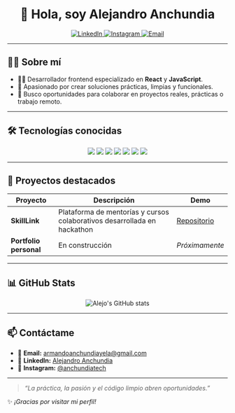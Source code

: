 <h1 align="center">👋 Hola, soy Alejandro Anchundia</h1>

<p align="center">
  <a href="https://www.linkedin.com/in/alejandro-anchundia" target="_blank">
    <img src="https://img.shields.io/badge/LinkedIn-blue?style=for-the-badge&logo=linkedin" alt="LinkedIn" />
  </a>
  <a href="https://www.instagram.com/anchundiatech/" target="_blank">
    <img src="https://img.shields.io/badge/Instagram-E4405F?style=for-the-badge&logo=instagram&logoColor=white" alt="Instagram" />
  </a>
  <a href="mailto:armandoanchundiayela@gmail.com">
    <img src="https://img.shields.io/badge/Email-D14836?style=for-the-badge&logo=gmail&logoColor=white" alt="Email" />
  </a>
</p>

---

## 🙋‍♂️ Sobre mí

- 👨‍💻 Desarrollador frontend especializado en **React** y **JavaScript**.
- 🚀 Apasionado por crear soluciones prácticas, limpias y funcionales.
- 🎯 Busco oportunidades para colaborar en proyectos reales, prácticas o trabajo remoto.

---

## 🛠️ Tecnologías conocidas

<p align="center">
  <img src="https://img.shields.io/badge/React-20232A?style=for-the-badge&logo=react&logoColor=61DAFB" />
  <img src="https://img.shields.io/badge/JavaScript-F7DF1E?style=for-the-badge&logo=javascript&logoColor=black" />
  <img src="https://img.shields.io/badge/HTML5-E34F26?style=for-the-badge&logo=html5&logoColor=white" />
  <img src="https://img.shields.io/badge/CSS3-1572B6?style=for-the-badge&logo=css3&logoColor=white" />
  <img src="https://img.shields.io/badge/Tailwind-06B6D4?style=for-the-badge&logo=tailwindcss&logoColor=white" />
  <img src="https://img.shields.io/badge/Node.js-43853D?style=for-the-badge&logo=node-dot-js&logoColor=white" />
  <img src="https://img.shields.io/badge/Git-F05032?style=for-the-badge&logo=git&logoColor=white" />
</p>

---

## 🚀 Proyectos destacados

| Proyecto | Descripción | Demo |
|----------|--------------|------|
| **SkillLink** | Plataforma de mentorías y cursos colaborativos desarrollada en hackathon | [Repositorio](https://github.com/anchundiatech/Skilllink-Alumnithon) |
| **Portfolio personal** | En construcción | _Próximamente_ |

---

## 📊 GitHub Stats

<p align="center">
  <img src="https://github-readme-stats.vercel.app/api?username=anchundiatech&show_icons=true&theme=dark" alt="Alejo's GitHub stats" />
</p>

---

## 📫 Contáctame

- 📧 **Email:** armandoanchundiayela@gmail.com  
- 💼 **LinkedIn:** [Alejandro Anchundia](https://www.linkedin.com/in/alejandro-anchundia)  
- 📸 **Instagram:** [@anchundiatech](https://www.instagram.com/anchundiatech/)

---

> *“La práctica, la pasión y el código limpio abren oportunidades.”*

✨ *¡Gracias por visitar mi perfil!*
